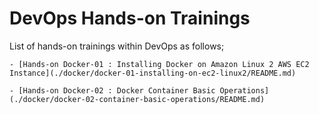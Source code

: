 # DevOps Hands-on Trainings

List of hands-on trainings within DevOps as follows;

    - [Hands-on Docker-01 : Installing Docker on Amazon Linux 2 AWS EC2 Instance](./docker/docker-01-installing-on-ec2-linux2/README.md)

    - [Hands-on Docker-02 : Docker Container Basic Operations](./docker/docker-02-container-basic-operations/README.md)
